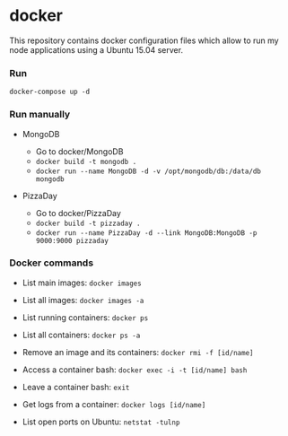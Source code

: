 # docker

This repository contains docker configuration files which allow to run my node applications using a Ubuntu 15.04 server.

### Run

`docker-compose up -d`

### Run manually

- MongoDB

  - Go to docker/MongoDB
  - `docker build -t mongodb .`
  - `docker run --name MongoDB -d -v /opt/mongodb/db:/data/db mongodb`

- PizzaDay

  - Go to docker/PizzaDay
  - `docker build -t pizzaday .`
  - `docker run --name PizzaDay -d --link MongoDB:MongoDB -p 9000:9000 pizzaday`

### Docker commands

- List main images: `docker images`

- List all images: `docker images -a`

- List running containers: `docker ps`

- List all containers: `docker ps -a`

- Remove an image and its containers: `docker rmi -f [id/name]`

- Access a container bash: `docker exec -i -t [id/name] bash`

- Leave a container bash: `exit`

- Get logs from a container: `docker logs [id/name]`

- List open ports on Ubuntu: `netstat -tulnp`